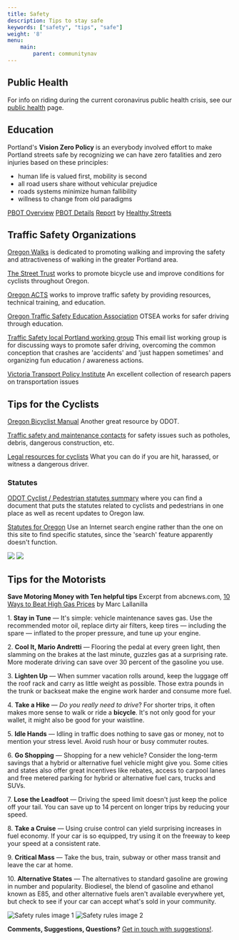 ```yaml
---
title: Safety
description: Tips to stay safe
keywords: ["safety", "tips", "safe"]	
weight: '8'
menu:	
    main:	
        parent: communitynav
---
```


## Public Health

For info on riding during the current coronavirus public health crisis, see our [public health](/pages/public-health/) page. 

## Education

Portland's **Vision Zero Policy** is an everybody involved effort to make Portland streets safe by recognizing we can have zero fatalities and zero injuries based on these principles:

* human life is valued first, mobility is second
* all road users share without vehicular prejudice
* roads systems minimize human fallibility
* willness to change from old paradigms

[PBOT Overview](https://www.portlandoregon.gov/transportation/66612)
[PBOT Details](https://www.portlandoregon.gov/transportation/40390)
[Report](http://ourhealthystreets.org/wp-content/uploads/2015/03/Vision-Zero-Report3.pdf) by [Healthy Streets](http://ourhealthystreets.org/visionzero/)

## Traffic Safety Organizations

[Oregon Walks](http://oregonwalks.org/) is dedicated to promoting walking and improving the safety and attractiveness of walking in the greater Portland area.

[The Street Trust](https://www.thestreettrust.org/) works to promote bicycle use and improve conditions for cyclists throughout Oregon.

[Oregon ACTS](http://www.actsoregon.org/) works to improve traffic safety by providing resources, technical training, and education.

[Oregon Traffic Safety Education Association](http://www.otsea.org/) OTSEA works for safer driving through education.

[Traffic Safety local Portland working group](http://lists.riseup.net/www/info/trafficsafety) This email list working group is for discussing ways to promote safer driving, overcoming the common conception that crashes are 'accidents' and 'just happen sometimes' and organizing fun education / awareness actions.

[Victoria Transport Policy Institute](http://vtpi.org/) An excellent collection of research papers on transportation issues


## Tips for the Cyclists

[Oregon Bicyclist Manual](http://www.oregon.gov/ODOT/HWY/BIKEPED/pages/manual_ordering.aspx) Another great resource by ODOT.

[Traffic safety and maintenance contacts](http://bta4bikes.org/resources/BTARoadMaintenanceContacts.php) for safety issues such as potholes, debris, dangerous construction, etc.

[Legal resources for cyclists](http://bta4bikes.org/resources/legal.php) What you can do if you are hit, harassed, or witness a dangerous driver.

### Statutes

[ODOT Cyclist / Pedestrian statutes summary](http://www.oregon.gov/ODOT/HWY/BIKEPED/laws_regs.shtml) where you can find a document that puts the statutes related to cyclists and pedestrians in one place as well as recent updates to Oregon law.

[Statutes for Oregon](http://www.leg.state.or.us/ors/) Use an Internet search engine rather than the one on this site to find specific statutes, since the 'search' feature apparently doesn't function.

![](front.jpg)
![](back.jpg)

## Tips for the Motorists

**Save Motoring Money with Ten helpful tips**
Excerpt from abcnews.com,
[10 Ways to Beat High Gas Prices](http://abcnews.go.com/Business/story?id=1850884)
by Marc Lallanilla

1\. **Stay in Tune** — It's simple: vehicle maintenance saves gas. Use the recommended motor oil, replace dirty air filters, keep tires — including the spare — inflated to the proper pressure, and tune up your engine.

2\. **Cool It, Mario Andretti** — Flooring the pedal at every green light, then slamming on the brakes at the last minute, guzzles gas at a surprising rate. More moderate driving can save over 30 percent of the gasoline you use.

3\. **Lighten Up** — When summer vacation rolls around, keep the luggage off the roof rack and carry as little weight as possible. Those extra pounds in the trunk or backseat make the engine work harder and consume more fuel.

4\. **Take a Hike** — _Do you really need to drive_? For shorter trips, it often makes more sense to walk or ride a **bicycle**. It's not only good for your wallet, it might also be good for your waistline.

5\. **Idle Hands** — Idling in traffic does nothing to save gas or money, not to mention your stress level. Avoid rush hour or busy commuter routes.

6\. **Go Shopping** — Shopping for a new vehicle? Consider the long-term savings that a hybrid or alternative fuel vehicle might give you. Some cities and states also offer great incentives like rebates, access to carpool lanes and free metered parking for hybrid or alternative fuel cars, trucks and SUVs.

7\. **Lose the Leadfoot** — Driving the speed limit doesn't just keep the police off your tail. You can save up to 14 percent on longer trips by reducing your speed.

8\. **Take a Cruise** — Using cruise control can yield surprising increases in fuel economy. If your car is so equipped, try using it on the freeway to keep your speed at a consistent rate.

9\. **Critical Mass** — Take the bus, train, subway or other mass transit and leave the car at home.

10\. **Alternative States** — The alternatives to standard gasoline are growing in number and popularity. Biodiesel, the blend of gasoline and ethanol known as E85, and other alternative fuels aren't available everywhere yet, but check to see if your car can accept what's sold in your community.

![Safety rules image 1](/images/safety_brochure_a.jpg) ![Safety rules image 2](/images/safety_brochure_b.jpg)

**Comments, Suggestions, Questions?** [Get in touch with suggestions!](/pages/contact).
